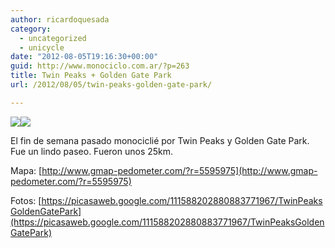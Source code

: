 ```yaml
---
author: ricardoquesada
category:
  - uncategorized
  - unicycle
date: "2012-08-05T19:16:30+00:00"
guid: http://www.monociclo.com.ar/?p=263
title: Twin Peaks + Golden Gate Park
url: /2012/08/05/twin-peaks-golden-gate-park/

---
```

![](https://lh3.googleusercontent.com/-ADcruVR4-q8/UB7GDMsUuII/AAAAAAAAnp4/tcRuPI1SN48/s640/IMG_1872.JPG)![](https://lh5.googleusercontent.com/-5LatI0VicIc/UB89xZooEOI/AAAAAAAAnwA/o9Tv3vx430g/s288/Screen%2520Shot%25202012-08-05%2520at%25208.43.58%2520PM.jpg)

El fin de semana pasado monociclié por Twin Peaks y Golden Gate Park. Fue un lindo paseo. Fueron unos 25km.

Mapa: [http://www.gmap-pedometer.com/?r=5595975](http://www.gmap-pedometer.com/?r=5595975)

Fotos: [https://picasaweb.google.com/111588202880883771967/TwinPeaksGoldenGatePark](https://picasaweb.google.com/111588202880883771967/TwinPeaksGoldenGatePark)
